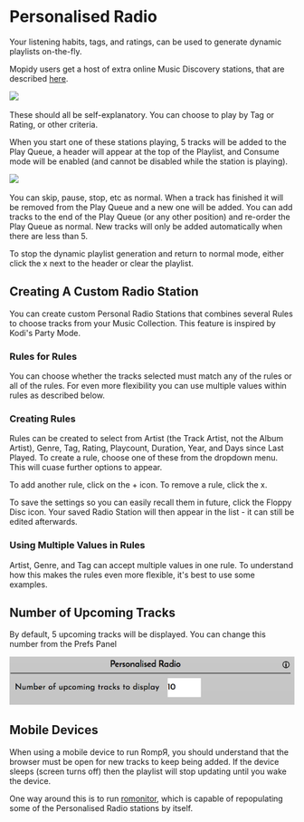 # Personalised Radio

Your listening habits, tags, and ratings, can be used to generate dynamic playlists on-the-fly.

Mopidy users get a host of extra online Music Discovery stations, that are described [here](/RompR/Music-Discovery).

![](images/personalradio.png)

These should all be self-explanatory. You can choose to play by Tag or Rating, or other criteria.

When you start one of these stations playing, 5 tracks will be added to the Play Queue, a header will appear at the top of the Playlist, and Consume mode will be enabled (and cannot be disabled while the station is playing).

![](images/personal2.png)

You can skip, pause, stop, etc as normal. When a track has finished it will be removed from the Play Queue and a new one will be added. You can add tracks to the end of the Play Queue (or any other position) and re-order the Play Queue as normal. New tracks will only be added automatically when there are less than 5.

To stop the dynamic playlist generation and return to normal mode, either click the x next to the header or clear the playlist.

## Creating A Custom Radio Station

You can create custom Personal Radio Stations that combines several Rules to choose tracks from your Music Collection. This feature is inspired by Kodi's Party Mode.

### Rules for Rules

You can choose whether the tracks selected must match any of the rules or all of the rules. For even more flexibility you can use multiple values within rules as described below.

### Creating Rules

Rules can be created to select from Artist (the Track Artist, not the Album Artist), Genre, Tag, Rating, Playcount, Duration, Year, and Days since Last Played. To create a rule, choose one of these from the dropdown menu. This will cuase further options to appear.

To add another rule, click on the + icon. To remove a rule, click the x.

To save the settings so you can easily recall them in future, click the Floppy Disc icon. Your saved Radio Station will then appear in the list - it can still be edited afterwards.

### Using Multiple Values in Rules

Artist, Genre, and Tag can accept multiple values in one rule. To understand how this makes the rules even more flexible, it's best to use some examples.

## Number of Upcoming Tracks

By default, 5 upcoming tracks will be displayed. You can change this number from the Prefs Panel

![](images/upcomingtracks.png)

## Mobile Devices

When using a mobile device to run RompЯ, you should understand that the browser must be open for new tracks to keep being added. If the device sleeps (screen turns off) then the playlist will stop updating until you wake the device.

One way around this is to run [romonitor](/RompR/Rompr-And-Mobiles), which is capable of repopulating some of the Personalised Radio stations by itself.
